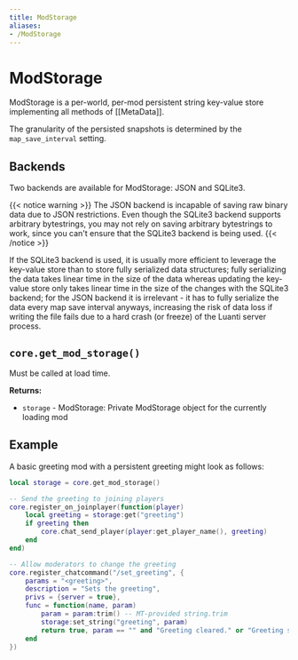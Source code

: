 ```yaml
---
title: ModStorage
aliases:
- /ModStorage
---
```


# ModStorage
ModStorage is a per-world, per-mod persistent string key-value store implementing all methods of [[MetaData]].

The granularity of the persisted snapshots is determined by the `map_save_interval` setting.

## Backends
Two backends are available for ModStorage: JSON and SQLite3.

{{< notice warning >}}
The JSON backend is incapable of saving raw binary data due to JSON restrictions. Even though the SQLite3 backend supports arbitrary bytestrings, you may not rely on saving arbitrary bytestrings to work, since you can't ensure that the SQLite3 backend is being used.
{{< /notice >}}

If the SQLite3 backend is used, it is usually more efficient to leverage the key-value store than to store fully serialized data structures; fully serializing the data takes linear time in the size of the data whereas updating the key-value store only takes linear time in the size of the changes with the SQLite3 backend; for the JSON backend it is irrelevant - it has to fully serialize the data every map save interval anyways, increasing the risk of data loss if writing the file fails due to a hard crash (or freeze) of the Luanti server process.

## `core.get_mod_storage()`
Must be called at load time.

**Returns:**
- `storage` - ModStorage: Private ModStorage object for the currently loading mod

## Example
A basic greeting mod with a persistent greeting might look as follows:

```lua
local storage = core.get_mod_storage()

-- Send the greeting to joining players
core.register_on_joinplayer(function(player)
	local greeting = storage:get("greeting")
	if greeting then
		core.chat_send_player(player:get_player_name(), greeting)
	end
end)

-- Allow moderators to change the greeting
core.register_chatcommand("/set_greeting", {
	params = "<greeting>",
	description = "Sets the greeting",
	privs = {server = true},
	func = function(name, param)
		param = param:trim() -- MT-provided string.trim
		storage:set_string("greeting", param)
		return true, param == "" and "Greeting cleared." or "Greeting set."
	end
})
```
